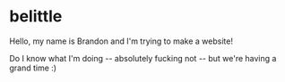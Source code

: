 # belittle

Hello, my name is Brandon and I'm trying to make a website!

Do I know what I'm doing -- absolutely fucking not -- but we're having a grand time :)

